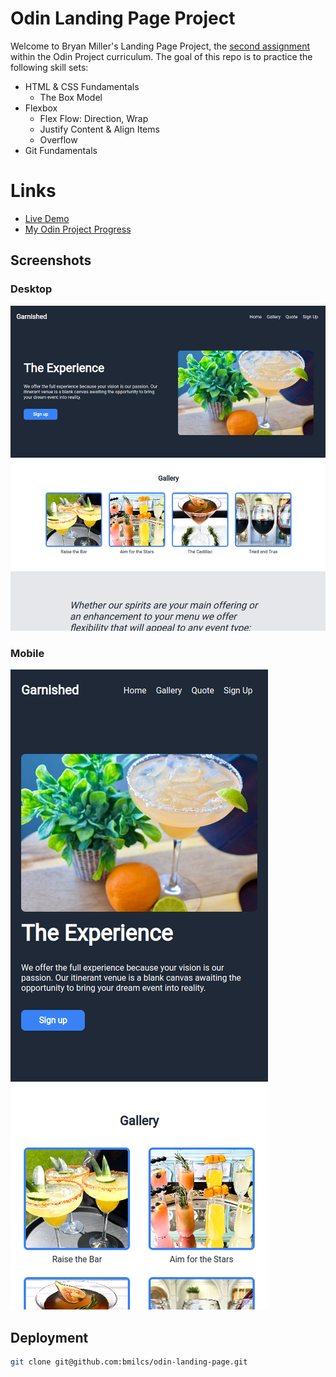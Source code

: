 # Odin Landing Page Project

Welcome to Bryan Miller's Landing Page Project, the [second assignment](https://www.theodinproject.com/lessons/foundations-landing-page) within the Odin Project curriculum. The goal of this repo is to practice the following skill sets:

- HTML & CSS Fundamentals
  - The Box Model
- Flexbox
  - Flex Flow: Direction, Wrap
  - Justify Content & Align Items
  - Overflow
- Git Fundamentals

# Links

- [Live Demo](https://bmilcs.github.io/odin-landing-page/)
- [My Odin Project Progress](https://github.com/bmilcs/odin-project)

## Screenshots

### Desktop

![Desktop](./img/preview1.png)

### Mobile

![Mobile](./img/preview2.png)

## Deployment

```sh
git clone git@github.com:bmilcs/odin-landing-page.git
```
